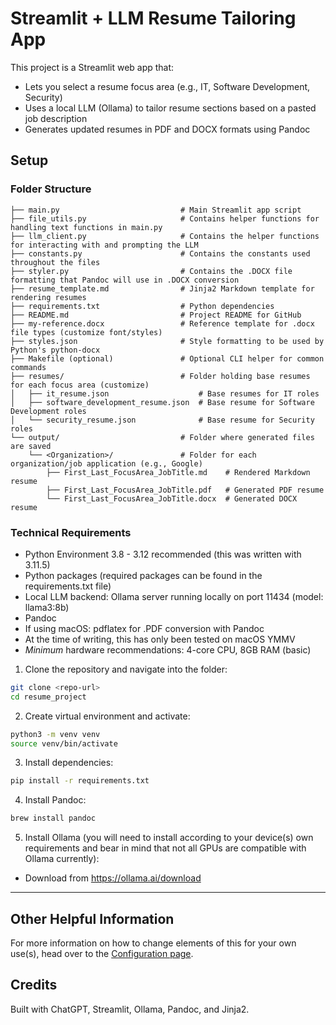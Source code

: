 # Streamlit + LLM Resume Tailoring App

This project is a Streamlit web app that:
- Lets you select a resume focus area (e.g., IT, Software Development, Security)
- Uses a local LLM (Ollama) to tailor resume sections based on a pasted job description
- Generates updated resumes in PDF and DOCX formats using Pandoc

## Setup
### Folder Structure
```resume_project/
├── main.py                           # Main Streamlit app script
├── file_utils.py                     # Contains helper functions for handling text functions in main.py
├── llm_client.py                     # Contains the helper functions for interacting with and prompting the LLM
├── constants.py                      # Contains the constants used throughout the files
├── styler.py                         # Contains the .DOCX file formatting that Pandoc will use in .DOCX conversion
├── resume_template.md                # Jinja2 Markdown template for rendering resumes
├── requirements.txt                  # Python dependencies
├── README.md                         # Project README for GitHub
├── my-reference.docx                 # Reference template for .docx file types (customize font/styles)
├── styles.json                       # Style formatting to be used by Python's python-docx
├── Makefile (optional)               # Optional CLI helper for common commands
├── resumes/                          # Folder holding base resumes for each focus area (customize)
│   ├── it_resume.json                    # Base resumes for IT roles
│   ├── software_development_resume.json  # Base resume for Software Development roles
│   └── security_resume.json              # Base resume for Security roles
└── output/                           # Folder where generated files are saved
    └── <Organization>/               # Folder for each organization/job application (e.g., Google)
        ├── First_Last_FocusArea_JobTitle.md    # Rendered Markdown resume
        ├── First_Last_FocusArea_JobTitle.pdf   # Generated PDF resume
        └── First_Last_FocusArea_JobTitle.docx  # Generated DOCX resume
```
### Technical Requirements
- Python Environment 3.8 - 3.12 recommended (this was written with 3.11.5)
- Python packages (required packages can be found in the requirements.txt file)
- Local LLM backend: Ollama server running locally on port 11434 (model: llama3:8b)
- Pandoc
- If using macOS: pdflatex for .PDF conversion with Pandoc
- At the time of writing, this has only been tested on macOS YMMV
- *Minimum* hardware recommendations: 4-core CPU, 8GB RAM (basic)

1. Clone the repository and navigate into the folder:

```bash
git clone <repo-url>
cd resume_project
```

2. Create virtual environment and activate:
```bash
python3 -m venv venv
source venv/bin/activate
```

3. Install dependencies:
```bash
pip install -r requirements.txt
```

4. Install Pandoc:
```bash
brew install pandoc
```

5. Install Ollama (you will need to install according to your device(s) own requirements and bear in mind that not all GPUs are compatible with Ollama currently):
- Download from https://ollama.ai/download

---

## Other Helpful Information
For more information on how to change elements of this for your own use(s), head over to the [Configuration page](configuring_model.md).

## Credits
Built with ChatGPT, Streamlit, Ollama, Pandoc, and Jinja2.